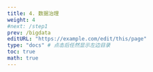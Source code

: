 ```yaml
---
title: 4. 数据治理
weight: 4
#next: /step1
prev: /bigdata
editURL: "https://example.com/edit/this/page"
type: "docs" # 点击后任然显示左边目录
toc: true
math: true
---
```



